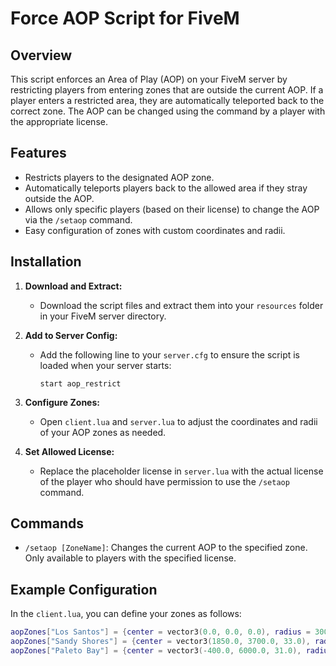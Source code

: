 # Force AOP Script for FiveM

## Overview

This script enforces an Area of Play (AOP) on your FiveM server by restricting players from entering zones that are outside the current AOP. 
If a player enters a restricted area, they are automatically teleported back to the correct zone. The AOP can be changed using the command 
by a player with the appropriate license.

## Features

- Restricts players to the designated AOP zone.
- Automatically teleports players back to the allowed area if they stray outside the AOP.
- Allows only specific players (based on their license) to change the AOP via the `/setaop` command.
- Easy configuration of zones with custom coordinates and radii.

## Installation

1. **Download and Extract:**
   - Download the script files and extract them into your `resources` folder in your FiveM server directory.

2. **Add to Server Config:**
   - Add the following line to your `server.cfg` to ensure the script is loaded when your server starts:
     ```
     start aop_restrict
     ```

3. **Configure Zones:**
   - Open `client.lua` and `server.lua` to adjust the coordinates and radii of your AOP zones as needed.

4. **Set Allowed License:**
   - Replace the placeholder license in `server.lua` with the actual license of the player who should have permission to use the `/setaop` command.

## Commands

- `/setaop [ZoneName]`: Changes the current AOP to the specified zone. Only available to players with the specified license.

## Example Configuration

In the `client.lua`, you can define your zones as follows:

```lua
aopZones["Los Santos"] = {center = vector3(0.0, 0.0, 0.0), radius = 3000.0}
aopZones["Sandy Shores"] = {center = vector3(1850.0, 3700.0, 33.0), radius = 1500.0}
aopZones["Paleto Bay"] = {center = vector3(-400.0, 6000.0, 31.0), radius = 1000.0}
